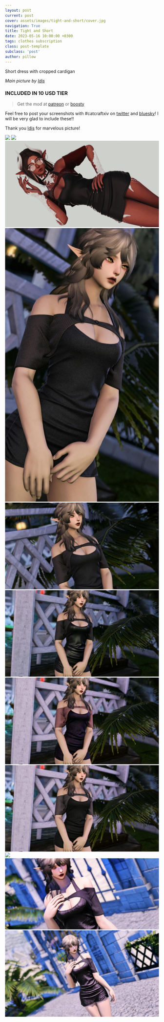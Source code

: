 ```yaml
---
layout: post
current: post
cover: assets/images/tight-and-short/cover.jpg
navigation: True
title: Tight and Short
date: 2023-05-16 10:00:00 +0300
tags: clothes subscription
class: post-template
subclass: 'post'
author: pillow
---
```


Short dress with cropped cardigan

*Main picture by [Idis](https://x.com/idisxiv)*

### INCLUDED IN 10 USD TIER

> Get the mod at [patreon](https://www.patreon.com/posts/tight-short-may-104384791?utm_medium=clipboard_copy&utm_source=copyLink&utm_campaign=postshare_creator&utm_content=join_link) or [boosty](https://boosty.to/miaumori/posts/7094a046-5bf5-42f2-8131-e97c8dccd30e?share=post_link)

Feel free to post your screenshots with #catcraftxiv on [twitter](https://x.com/hashtag/catcraftxiv?src=hashtag_click) and [bluesky](https://bsky.app/hashtag/catcraftxiv)! I will be very glad to include these!!

Thank you [Idis](https://x.com/idisxiv) for marvelous picture!

<img src="https://catcraftxiv.github.io/web/assets/img/gallery/ffxiv-dx11-2024-05-16-18-22-15_c.jpg"/>
<img src="https://catcraftxiv.github.io/web/assets/img/gallery/GU4ScdOXAAIC-27.jpg"/>
<img src="assets/images/tight-and-short/cover.jpg"/>
<img src="assets/images/tight-and-short/pic1.jpg"/>
<img src="assets/images/tight-and-short/pic2.jpg"/>
<img src="assets/images/tight-and-short/pic3.jpg"/>
<img src="assets/images/tight-and-short/pic4.jpg"/>
<img src="assets/images/tight-and-short/pic5.jpg"/>
<img src="https://catcraftxiv.github.io/web/assets/img/gallery/Zamira561 (1)_c.jpg"/>
<img src="assets/images/tight-and-short/pic6.jpg"/>
<img src="assets/images/tight-and-short/pic7.jpg"/>